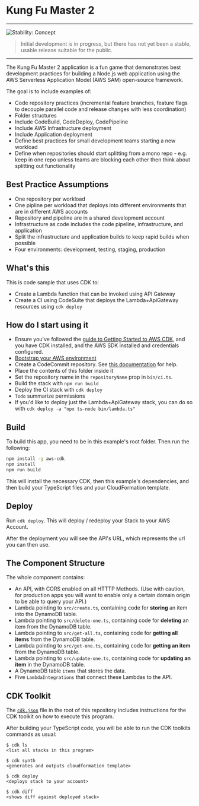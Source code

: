 # Kung Fu Master 2

---
![Stability: Concept](https://img.shields.io/badge/stability-concept-critical.svg?style=for-the-badge)

> Initial development is in progress, but there has not yet been a stable, usable release suitable for the public.
---

The Kung Fu Master 2 application is a fun game that demonstrates best development practices for building a Node.js web application using the AWS Serverless Application Model (AWS SAM) open-source framework.

The goal is to include examples of:

- Code repository practices (incremental feature branches, feature flags to decouple parallel code and release changes with less coordination)
- Folder structures
- Include CodeBuild, CodeDeploy, CodePipeline
- Include AWS Infrastructure deployment
- Include Application deployment
- Define best practices for small development teams starting a new workload
- Define when repositories should start splitting from a mono repo - e.g. keep in one repo unless teams are blocking each other then think about splitting out functionality

## Best Practice Assumptions

- One repository per workload
- One pipline per workload that deploys into different environments that are in different AWS accounts
- Repository and pipeline are in a shared development account
- Infrastructure as code includes the code pipeline, infrastructure, and application
- Split the infrastructure and application builds to keep rapid builds when possible
- Four environments: development, testing, staging, production

## What's this

This is code sample that uses CDK to:

- Create a Lambda function that can be invoked using API Gateway
- Create a CI using CodeSuite that deploys the Lambda+ApiGateway resources using `cdk deploy`

## How do I start using it

- Ensure you've followed the [guide to Getting Started to AWS CDK](https://docs.aws.amazon.com/cdk/latest/guide/getting_started.html), and you have CDK installed, and the AWS SDK installed and credentials configured.
- [Bootstrap your AWS environment](https://docs.aws.amazon.com/cdk/latest/guide/serverless_example.html#serverless_example_deploy_and_test)
- Create a CodeCommit repository. See [this documentation](https://docs.aws.amazon.com/codecommit/latest/userguide/how-to-create-repository.html) for help.
- Place the contents of this folder inside it
- Set the repository name in the `repositoryName` prop in `bin/ci.ts`.
- Build the stack with `npm run build`
- Deploy the CI stack with `cdk deploy`
- `Todo` summarize permissions
- If you'd like to deploy just the Lambda+ApiGateway stack, you can do so with `cdk deploy -a "npx ts-node bin/lambda.ts"`

## Build

To build this app, you need to be in this example's root folder. Then run the following:

```bash
npm install -g aws-cdk
npm install
npm run build
```

This will install the necessary CDK, then this example's dependencies, and then build your TypeScript files and your CloudFormation template.

## Deploy

Run `cdk deploy`. This will deploy / redeploy your Stack to your AWS Account.

After the deployment you will see the API's URL, which represents the url you can then use.

## The Component Structure

The whole component contains:

- An API, with CORS enabled on all HTTTP Methods. (Use with caution, for production apps you will want to enable only a certain domain origin to be able to query your API.)
- Lambda pointing to `src/create.ts`, containing code for __storing__ an item  into the DynamoDB table.
- Lambda pointing to `src/delete-one.ts`, containing code for __deleting__ an item from the DynamoDB table.
- Lambda pointing to `src/get-all.ts`, containing code for __getting all items__ from the DynamoDB table.
- Lambda pointing to `src/get-one.ts`, containing code for __getting an item__ from the DynamoDB table.
- Lambda pointing to `src/update-one.ts`, containing code for __updating an item__ in the DynamoDB table.
- A DynamoDB table `items` that stores the data.
- Five `LambdaIntegrations` that connect these Lambdas to the API.

## CDK Toolkit

The [`cdk.json`](./cdk.json) file in the root of this repository includes
instructions for the CDK toolkit on how to execute this program.

After building your TypeScript code, you will be able to run the CDK toolkits commands as usual:

    $ cdk ls
    <list all stacks in this program>

    $ cdk synth
    <generates and outputs cloudformation template>

    $ cdk deploy
    <deploys stack to your account>

    $ cdk diff
    <shows diff against deployed stack>
